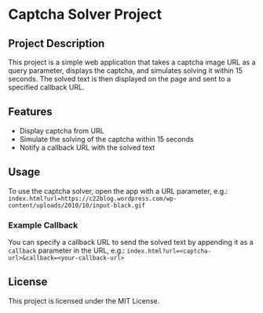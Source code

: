 # Captcha Solver Project

## Project Description 
This project is a simple web application that takes a captcha image URL as a query parameter, displays the captcha, and simulates solving it within 15 seconds. The solved text is then displayed on the page and sent to a specified callback URL.

## Features 
- Display captcha from URL
- Simulate the solving of the captcha within 15 seconds
- Notify a callback URL with the solved text

## Usage 
To use the captcha solver, open the app with a URL parameter, e.g.: 
`index.html?url=https://c22blog.wordpress.com/wp-content/uploads/2010/10/input-black.gif`

### Example Callback
You can specify a callback URL to send the solved text by appending it as a `callback` parameter in the URL, e.g.: 
`index.html?url=<captcha-url>&callback=<your-callback-url>`

## License 
This project is licensed under the MIT License.